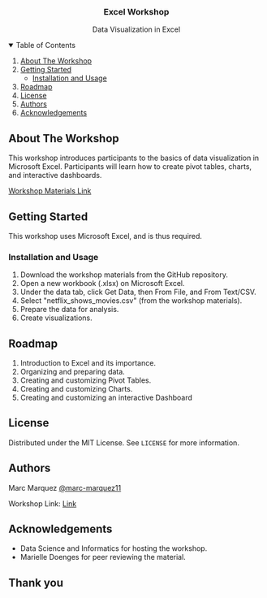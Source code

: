 

<!-- PROJECT LOGO -->
<br />
<p align="center">
  <h3 align="center">Excel Workshop</h3>

  <p align="center">
    Data Visualization in Excel
  </p>
</p>

<!-- TABLE OF CONTENTS -->
<details open="open">
  <summary>Table of Contents</summary>
  <ol>
    <li>
      <a href="#about-the-workshop">About The Workshop</a>
    </li>
    <li>
      <a href="#getting-started">Getting Started</a>
      <ul>
        <li><a href="#installation-and-usage">Installation and Usage</a></li>
      </ul>
    </li>
    <li><a href="#roadmap">Roadmap</a></li>
    <li><a href="#license">License</a></li>
    <li><a href="#authors">Authors</a></li>
    <li><a href="#acknowledgements">Acknowledgements</a></li>
  </ol>
</details>

<!-- ABOUT THE WORKSHOP -->
## About The Workshop

This workshop introduces participants to the basics of data visualization in Microsoft Excel. Participants will learn how to create pivot tables, charts, and interactive dashboards.

[Workshop Materials Link](https://github.com/matheusmaldaner/WorkshopSQL)

<!-- GETTING STARTED -->
## Getting Started

This workshop uses Microsoft Excel, and is thus required.

### Installation and Usage

1. Download the workshop materials from the GitHub repository.
2. Open a new workbook (.xlsx) on Microsoft Excel.
3. Under the data tab, click Get Data, then From File, and From Text/CSV.
4. Select "netflix_shows_movies.csv" (from the workshop materials).
5. Prepare the data for analysis.
6. Create visualizations.

<!-- ROADMAP -->
## Roadmap

1. Introduction to Excel and its importance.
2. Organizing and preparing data.
3. Creating and customizing Pivot Tables.
4. Creating and customizing Charts.
5. Creating and customizing an interactive Dashboard

<!-- LICENSE -->
## License

Distributed under the MIT License. See `LICENSE` for more information.

<!-- Authors -->
## Authors

Marc Marquez [@marc-marquez11](https://github.com/marc-marquez11)

Workshop Link: [Link](https://github.com/matheusmaldaner/WorkshopArchive)

<!-- ACKNOWLEDGEMENTS -->
## Acknowledgements

* Data Science and Informatics for hosting the workshop.
* Marielle Doenges for peer reviewing the material.

## Thank you
